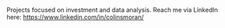 Projects focused on investment and data analysis.
Reach me via LinkedIn here: https://www.linkedin.com/in/colinsmoran/


